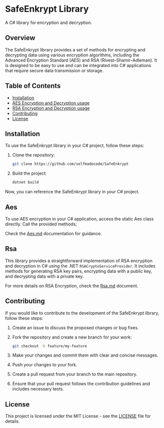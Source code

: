 # SafeEnkrypt Library

A C# library for encryption and decryption.

## Overview

The SafeEnkrypt library provides a set of methods for encrypting and decrypting data using various encryption algorithms,
including the Advanced Encryption Standard (AES) and RSA (Rivest–Shamir–Adleman).
It is designed to be easy to use and can be integrated into C# applications that require secure data transmission or storage.
## Table of Contents

- [Installation](#installation)
- [AES Encryption and Decryption usage](#aes)
- [RSA Encryption and Decryption usage](#rsa)
- [Contributing](#contributing)
- [License](#license)

## Installation

To use the SafeEnkrypt library in your C# project, follow these steps:

1. Clone the repository:

   ```bash
   git clone https://github.com/selfmadecode/SafeEnkrypt
   ```

2. Build the project:

   ```bash
   dotnet build
   ```

Now, you can reference the SafeEnkrypt library in your C# project.

## Aes
To use AES encryption in your C# application, access the static Aes class directly.
Call the provided methods; 

Check the [Aes.md](doc/Aes.md) documentation for guidance.

## Rsa
This library provides a straightforward implementation of RSA encryption and decryption in C# using the .NET `RSACryptoServiceProvider`.
It includes methods for generating RSA key pairs, encrypting data with a public key, and decrypting data with a private key.

For more details on RSA Encryption, check the [Rsa.md](doc/Rsa.md) document.


## Contributing

If you would like to contribute to the development of the SafeEnkrypt library, follow these steps:

1. Create an issue to discuss the proposed changes or bug fixes.
2. Fork the repository and create a new branch for your work:

   ```bash
   git checkout -b feature/my-feature
   ```

3. Make your changes and commit them with clear and concise messages.
4. Push your changes to your fork.
5. Create a pull request from your branch to the main repository.
6. Ensure that your pull request follows the contribution guidelines and includes necessary tests.

## License

This project is licensed under the MIT License - see the [LICENSE](https://github.com/selfmadecode/SafeEnkrypt/tree/master?tab=MIT-1-ov-file) file for details.
